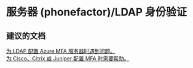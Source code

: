 <properties
    pageTitle="server (phonefactor)/ldap authentication"
    description="服务器 (phonefactor)/LDAP 身份验证"
    service="microsoft.multifactorauthentication"
    resource=""
    authors="aashu"
    displayOrder=""
    selfHelpType="generic"
    supportTopicIds="32336320"
    resourceTags=""
    productPesIds="14947"
    cloudEnvironments="public"
/>


# 服务器 (phonefactor)/LDAP 身份验证


## **建议的文档**
[为 LDAP 配置 Azure MFA 服务器时遇到问题。](https://azure.microsoft.com/documentation/articles/multi-factor-authentication-get-started-server-ldap/)<br>
[为 Cisco、Citrix 或 Juniper 配置 MFA 时需要帮助。](https://azure.microsoft.com/documentation/articles/multi-factor-authentication-advanced-vpn-configurations/)



<!--HONumber=Jul16_HO4-->


